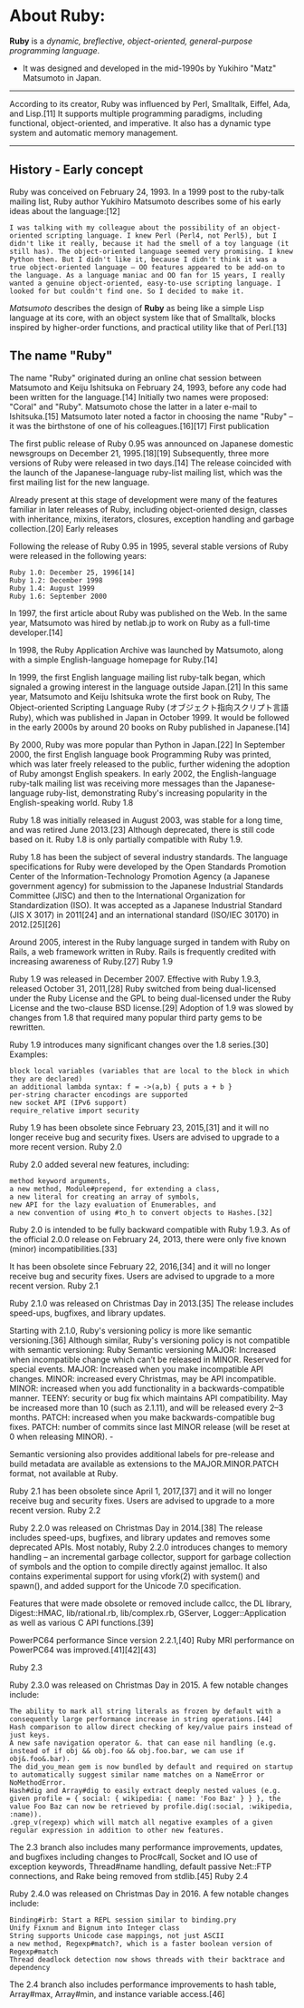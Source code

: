 # About  Ruby:


**Ruby** is a _dynamic,  breflective, object-oriented, general-purpose programming language_.

  * It was  designed and developed in the mid-1990s by Yukihiro "Matz" Matsumoto in Japan.

---

According to  its creator, Ruby was influenced by Perl, Smalltalk, Eiffel, Ada, and Lisp.[11] It supports multiple programming paradigms, including functional, object-oriented, and imperative. It also has a dynamic type system and automatic memory management.

---

## History - Early concept

Ruby was conceived on February 24, 1993. In a 1999 post to the ruby-talk mailing list, Ruby author Yukihiro Matsumoto describes some of his early ideas about the language:[12]

    I was talking with my colleague about the possibility of an object-oriented scripting language. I knew Perl (Perl4, not Perl5), but I didn't like it really, because it had the smell of a toy language (it still has). The object-oriented language seemed very promising. I knew Python then. But I didn't like it, because I didn't think it was a true object-oriented language — OO features appeared to be add-on to the language. As a language maniac and OO fan for 15 years, I really wanted a genuine object-oriented, easy-to-use scripting language. I looked for but couldn't find one. So I decided to make it.

_Matsumoto_ describes the design of **Ruby** as being like a simple Lisp language at its core, with an object system like that of Smalltalk, blocks inspired by higher-order functions, and practical utility like that of Perl.[13]

## The name "Ruby"

The name "Ruby" originated during an online chat session between Matsumoto and Keiju Ishitsuka on February 24, 1993, before any code had been written for the language.[14] Initially two names were proposed: "Coral" and "Ruby". Matsumoto chose the latter in a later e-mail to Ishitsuka.[15] Matsumoto later noted a factor in choosing the name "Ruby" – it was the birthstone of one of his colleagues.[16][17]
First publication

The first public release of Ruby 0.95 was announced on Japanese domestic newsgroups on December 21, 1995.[18][19] Subsequently, three more versions of Ruby were released in two days.[14] The release coincided with the launch of the Japanese-language ruby-list mailing list, which was the first mailing list for the new language.

Already present at this stage of development were many of the features familiar in later releases of Ruby, including object-oriented design, classes with inheritance, mixins, iterators, closures, exception handling and garbage collection.[20]
Early releases

Following the release of Ruby 0.95 in 1995, several stable versions of Ruby were released in the following years:

    Ruby 1.0: December 25, 1996[14]
    Ruby 1.2: December 1998
    Ruby 1.4: August 1999
    Ruby 1.6: September 2000

In 1997, the first article about Ruby was published on the Web. In the same year, Matsumoto was hired by netlab.jp to work on Ruby as a full-time developer.[14]

In 1998, the Ruby Application Archive was launched by Matsumoto, along with a simple English-language homepage for Ruby.[14]

In 1999, the first English language mailing list ruby-talk began, which signaled a growing interest in the language outside Japan.[21] In this same year, Matsumoto and Keiju Ishitsuka wrote the first book on Ruby, The Object-oriented Scripting Language Ruby (オブジェクト指向スクリプト言語 Ruby), which was published in Japan in October 1999. It would be followed in the early 2000s by around 20 books on Ruby published in Japanese.[14]

By 2000, Ruby was more popular than Python in Japan.[22] In September 2000, the first English language book Programming Ruby was printed, which was later freely released to the public, further widening the adoption of Ruby amongst English speakers. In early 2002, the English-language ruby-talk mailing list was receiving more messages than the Japanese-language ruby-list, demonstrating Ruby's increasing popularity in the English-speaking world.
Ruby 1.8

Ruby 1.8 was initially released in August 2003, was stable for a long time, and was retired June 2013.[23] Although deprecated, there is still code based on it. Ruby 1.8 is only partially compatible with Ruby 1.9.

Ruby 1.8 has been the subject of several industry standards. The language specifications for Ruby were developed by the Open Standards Promotion Center of the Information-Technology Promotion Agency (a Japanese government agency) for submission to the Japanese Industrial Standards Committee (JISC) and then to the International Organization for Standardization (ISO). It was accepted as a Japanese Industrial Standard (JIS X 3017) in 2011[24] and an international standard (ISO/IEC 30170) in 2012.[25][26]

Around 2005, interest in the Ruby language surged in tandem with Ruby on Rails, a web framework written in Ruby. Rails is frequently credited with increasing awareness of Ruby.[27]
Ruby 1.9

Ruby 1.9 was released in December 2007. Effective with Ruby 1.9.3, released October 31, 2011,[28] Ruby switched from being dual-licensed under the Ruby License and the GPL to being dual-licensed under the Ruby License and the two-clause BSD license.[29] Adoption of 1.9 was slowed by changes from 1.8 that required many popular third party gems to be rewritten.

Ruby 1.9 introduces many significant changes over the 1.8 series.[30] Examples:

    block local variables (variables that are local to the block in which they are declared)
    an additional lambda syntax: f = ->(a,b) { puts a + b }
    per-string character encodings are supported
    new socket API (IPv6 support)
    require_relative import security

Ruby 1.9 has been obsolete since February 23, 2015,[31] and it will no longer receive bug and security fixes. Users are advised to upgrade to a more recent version.
Ruby 2.0

Ruby 2.0 added several new features, including:

    method keyword arguments,
    a new method, Module#prepend, for extending a class,
    a new literal for creating an array of symbols,
    new API for the lazy evaluation of Enumerables, and
    a new convention of using #to_h to convert objects to Hashes.[32]

Ruby 2.0 is intended to be fully backward compatible with Ruby 1.9.3. As of the official 2.0.0 release on February 24, 2013, there were only five known (minor) incompatibilities.[33]

It has been obsolete since February 22, 2016,[34] and it will no longer receive bug and security fixes. Users are advised to upgrade to a more recent version.
Ruby 2.1

Ruby 2.1.0 was released on Christmas Day in 2013.[35] The release includes speed-ups, bugfixes, and library updates.

Starting with 2.1.0, Ruby's versioning policy is more like semantic versioning.[36] Although similar, Ruby's versioning policy is not compatible with semantic versioning:
Ruby 	Semantic versioning
MAJOR: Increased when incompatible change which can’t be released in MINOR. Reserved for special events. 	MAJOR: Increased when you make incompatible API changes.
MINOR: increased every Christmas, may be API incompatible. 	MINOR: increased when you add functionality in a backwards-compatible manner.
TEENY: security or bug fix which maintains API compatibility. May be increased more than 10 (such as 2.1.11), and will be released every 2–3 months. 	PATCH: increased when you make backwards-compatible bug fixes.
PATCH: number of commits since last MINOR release (will be reset at 0 when releasing MINOR). 	-

Semantic versioning also provides additional labels for pre-release and build metadata are available as extensions to the MAJOR.MINOR.PATCH format, not available at Ruby.

Ruby 2.1 has been obsolete since April 1, 2017,[37] and it will no longer receive bug and security fixes. Users are advised to upgrade to a more recent version.
Ruby 2.2

Ruby 2.2.0 was released on Christmas Day in 2014.[38] The release includes speed-ups, bugfixes, and library updates and removes some deprecated APIs. Most notably, Ruby 2.2.0 introduces changes to memory handling – an incremental garbage collector, support for garbage collection of symbols and the option to compile directly against jemalloc. It also contains experimental support for using vfork(2) with system() and spawn(), and added support for the Unicode 7.0 specification.

Features that were made obsolete or removed include callcc, the DL library, Digest::HMAC, lib/rational.rb, lib/complex.rb, GServer, Logger::Application as well as various C API functions.[39]

PowerPC64 performance
    Since version 2.2.1,[40] Ruby MRI performance on PowerPC64 was improved.[41][42][43]

Ruby 2.3

Ruby 2.3.0 was released on Christmas Day in 2015. A few notable changes include:

    The ability to mark all string literals as frozen by default with a consequently large performance increase in string operations.[44]
    Hash comparison to allow direct checking of key/value pairs instead of just keys.
    A new safe navigation operator &. that can ease nil handling (e.g. instead of if obj && obj.foo && obj.foo.bar, we can use if obj&.foo&.bar).
    The did_you_mean gem is now bundled by default and required on startup to automatically suggest similar name matches on a NameError or NoMethodError.
    Hash#dig and Array#dig to easily extract deeply nested values (e.g. given profile = { social: { wikipedia: { name: 'Foo Baz' } } }, the value Foo Baz can now be retrieved by profile.dig(:social, :wikipedia, :name)).
    .grep_v(regexp) which will match all negative examples of a given regular expression in addition to other new features.

The 2.3 branch also includes many performance improvements, updates, and bugfixes including changes to Proc#call, Socket and IO use of exception keywords, Thread#name handling, default passive Net::FTP connections, and Rake being removed from stdlib.[45]
Ruby 2.4

Ruby 2.4.0 was released on Christmas Day in 2016. A few notable changes include:

    Binding#irb: Start a REPL session similar to binding.pry
    Unify Fixnum and Bignum into Integer class
    String supports Unicode case mappings, not just ASCII
    a new method, Regexp#match?, which is a faster boolean version of Regexp#match
    Thread deadlock detection now shows threads with their backtrace and dependency

The 2.4 branch also includes performance improvements to hash table, Array#max, Array#min, and instance variable access.[46]

    
    
    
    
    
    
    
    